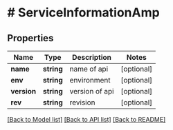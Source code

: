 # # ServiceInformationAmp

## Properties

Name | Type | Description | Notes
------------ | ------------- | ------------- | -------------
**name** | **string** | name of api | [optional]
**env** | **string** | environment | [optional]
**version** | **string** | version of api | [optional]
**rev** | **string** | revision | [optional]

[[Back to Model list]](../../README.md#models) [[Back to API list]](../../README.md#endpoints) [[Back to README]](../../README.md)
